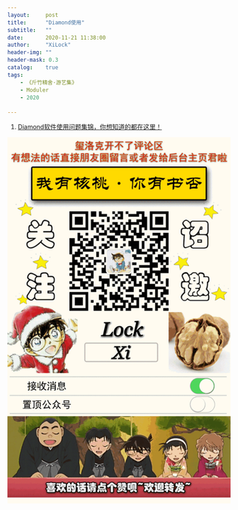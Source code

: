 ```yaml
---
layout:     post
title:      "Diamond使用"
subtitle:   ""
date:       2020-11-21 11:38:00
author:     "XiLock"
header-img: ""
header-mask: 0.3
catalog:    true
tags:
    - 《斤竹精舍·游艺集》
    - Moduler
    - 2020

---
```


1. [Diamond软件使用问题集锦，你想知道的都在这里！](https://zhuanlan.zhihu.com/p/150801477)

![](/img/wc-tail.GIF)
